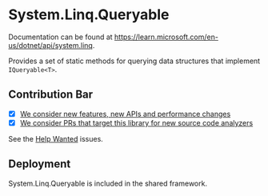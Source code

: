 # System.Linq.Queryable

Documentation can be found at https://learn.microsoft.com/en-us/dotnet/api/system.linq.

Provides a set of static methods for querying data structures that implement `IQueryable<T>`.

## Contribution Bar

- [x] [We consider new features, new APIs and performance changes](../../libraries/README.md#primary-bar)
- [x] [We consider PRs that target this library for new source code analyzers](../../libraries/README.md#secondary-bars)

See the [Help Wanted](https://github.com/dotnet/runtime/issues?q=is%3Aissue+is%3Aopen+label%3Aarea-System.Linq+label%3A%22help+wanted%22+) issues.

## Deployment

System.Linq.Queryable is included in the shared framework.

